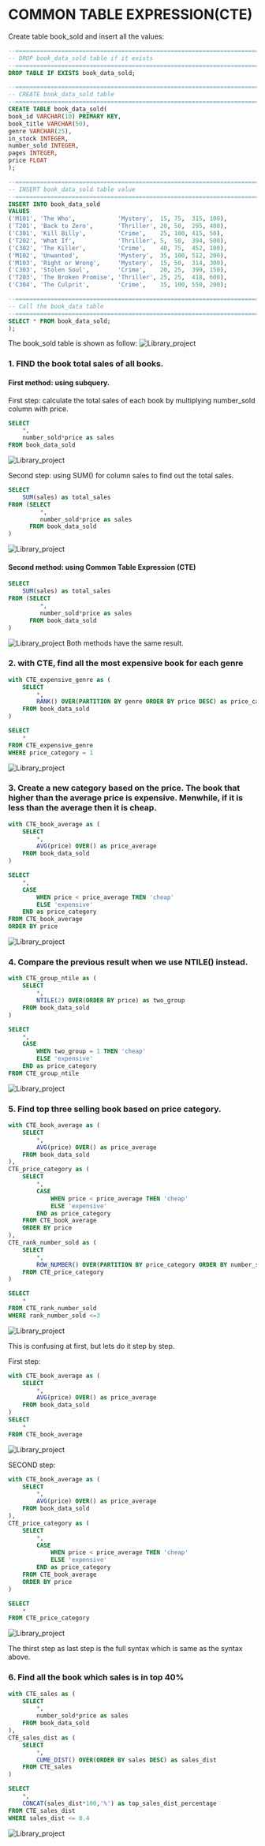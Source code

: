 # COMMON TABLE EXPRESSION(CTE)

Create table book_sold and insert all the values:
```sql
--=================================================================================
-- DROP book_data_sold table if it exists
--=================================================================================
DROP TABLE IF EXISTS book_data_sold;

--=================================================================================
-- CREATE book_data_sold table 
--=================================================================================
CREATE TABLE book_data_sold(
book_id VARCHAR(10) PRIMARY KEY,
book_title VARCHAR(50),
genre VARCHAR(25),
in_stock INTEGER,
number_sold INTEGER,
pages INTEGER,
price FLOAT
);

--=================================================================================
-- INSERT book_data_sold table value
--=================================================================================
INSERT INTO book_data_sold
VALUES 
('M101', 'The Who',            'Mystery',  15, 75,  315, 100),
('T201', 'Back to Zero',       'Thriller', 20, 50,  295, 400),
('C301', 'Kill Billy',         'Crime',    25, 100, 415, 50),
('T202', 'What If',            'Thriller', 5,  50,  394, 500),
('C302', 'The Killer',         'Crime',    40, 75,  452, 100),
('M102', 'Unwanted',           'Mystery',  35, 100, 512, 200),
('M103', 'Right or Wrong',     'Mystery',  15, 50,  314, 300),
('C303', 'Stolen Soul',        'Crime',    20, 25,  399, 150),
('T203', 'The Broken Promise', 'Thriller', 25, 25,  418, 600),
('C304', 'The Culprit',        'Crime',    35, 100, 550, 200);

--=================================================================================
-- Call the book_data table
--=================================================================================
SELECT * FROM book_data_sold;
);
```
The book_sold table is shown as follow:
![Library_project](https://github.com/imdwipayana/PostgreSQL/blob/main/Practice/COMMON%20TABLE%20EXPRESSION/image/book_sold_for_CTE.png)

### 1. FIND the book total sales of all books.
#### First method: using subquery. 
First step: calculate the total sales of each book by multiplying number_sold column with price.
```sql
SELECT
	*,
	number_sold*price as sales
FROM book_data_sold
```
![Library_project](https://github.com/imdwipayana/PostgreSQL/blob/main/Practice/COMMON%20TABLE%20EXPRESSION/image/number1method1step1.png)

Second step: using SUM() for column sales to find out the total sales.
```sql
SELECT
	SUM(sales) as total_sales
FROM (SELECT
	     *,
	     number_sold*price as sales
      FROM book_data_sold
)
```
![Library_project](https://github.com/imdwipayana/PostgreSQL/blob/main/Practice/COMMON%20TABLE%20EXPRESSION/image/number1method1step2.png)

#### Second method: using Common Table Expression (CTE)
```sql
SELECT
	SUM(sales) as total_sales
FROM (SELECT
	     *,
	     number_sold*price as sales
      FROM book_data_sold
)
```
![Library_project](https://github.com/imdwipayana/PostgreSQL/blob/main/Practice/COMMON%20TABLE%20EXPRESSION/image/number1.png)
Both methods have the same result.

### 2. with CTE, find all the most expensive book for each genre
```sql
with CTE_expensive_genre as (
	SELECT
		*,
		RANK() OVER(PARTITION BY genre ORDER BY price DESC) as price_category
	FROM book_data_sold
)

SELECT
	*
FROM CTE_expensive_genre
WHERE price_category = 1
```
![Library_project](https://github.com/imdwipayana/PostgreSQL/blob/main/Practice/COMMON%20TABLE%20EXPRESSION/image/number2.png)

### 3. Create a new category based on the price. The book that higher than the average price is expensive. Menwhile, if it is less than the average then it is cheap.

```sql
with CTE_book_average as (
	SELECT 
		*,
		AVG(price) OVER() as price_average
	FROM book_data_sold
)

SELECT
	*,
	CASE
		WHEN price < price_average THEN 'cheap'
		ELSE 'expensive'
	END as price_category
FROM CTE_book_average
ORDER BY price
```
![Library_project](https://github.com/imdwipayana/PostgreSQL/blob/main/Practice/COMMON%20TABLE%20EXPRESSION/image/number3.png)

### 4. Compare the previous result when we use NTILE() instead.
```sql
with CTE_group_ntile as (
	SELECT
		*,
		NTILE(2) OVER(ORDER BY price) as two_group
	FROM book_data_sold
)

SELECT 
	*,
	CASE
		WHEN two_group = 1 THEN 'cheap'
		ELSE 'expensive'
	END as price_category
FROM CTE_group_ntile
```
![Library_project](https://github.com/imdwipayana/PostgreSQL/blob/main/Practice/COMMON%20TABLE%20EXPRESSION/image/number4.png)

### 5. Find top three selling book based on price category.
```sql
with CTE_book_average as (
	SELECT 
		*,
		AVG(price) OVER() as price_average
	FROM book_data_sold
),
CTE_price_category as (
	SELECT
		*,
		CASE
			WHEN price < price_average THEN 'cheap'
			ELSE 'expensive'
		END as price_category
	FROM CTE_book_average
	ORDER BY price
),
CTE_rank_number_sold as (
	SELECT 
		*,
		ROW_NUMBER() OVER(PARTITION BY price_category ORDER BY number_sold DESC) as rank_number_sold
	FROM CTE_price_category
)

SELECT
	*
FROM CTE_rank_number_sold
WHERE rank_number_sold <=3
```
![Library_project](https://github.com/imdwipayana/PostgreSQL/blob/main/Practice/COMMON%20TABLE%20EXPRESSION/image/number5.png)

This is confusing at first, but lets do it step by step.

First step:
```sql
with CTE_book_average as (
	SELECT 
		*,
		AVG(price) OVER() as price_average
	FROM book_data_sold
)
SELECT
	*
FROM CTE_book_average
```
![Library_project](https://github.com/imdwipayana/PostgreSQL/blob/main/Practice/COMMON%20TABLE%20EXPRESSION/image/number5step1.png)

SECOND step:
```sql
with CTE_book_average as (
	SELECT 
		*,
		AVG(price) OVER() as price_average
	FROM book_data_sold
),
CTE_price_category as (
	SELECT
		*,
		CASE
			WHEN price < price_average THEN 'cheap'
			ELSE 'expensive'
		END as price_category
	FROM CTE_book_average
	ORDER BY price
)

SELECT
	*
FROM CTE_price_category
```
![Library_project](https://github.com/imdwipayana/PostgreSQL/blob/main/Practice/COMMON%20TABLE%20EXPRESSION/image/number5step2.png)

The thirst step as last step is the full syntax which is same as the syntax above.


### 6. Find all the book which sales is in top 40%
```sql
with CTE_sales as (
	SELECT
		*,
		number_sold*price as sales
	FROM book_data_sold
),
CTE_sales_dist as (
	SELECT 
		*,
		CUME_DIST() OVER(ORDER BY sales DESC) as sales_dist
	FROM CTE_sales
)

SELECT
	*,
	CONCAT(sales_dist*100,'%') as top_sales_dist_percentage
FROM CTE_sales_dist
WHERE sales_dist <= 0.4
```
![Library_project](https://github.com/imdwipayana/PostgreSQL/blob/main/Practice/COMMON%20TABLE%20EXPRESSION/image/number6.png)


